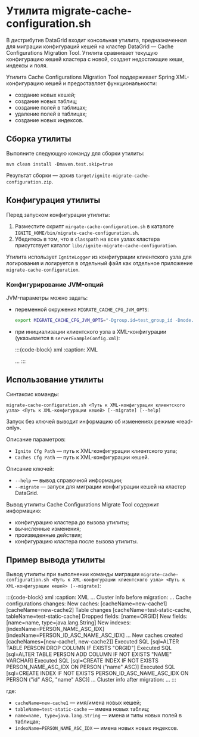 # Утилита migrate-cache-configuration.sh

В дистрибутив DataGrid входит консольная утилита, предназначенная для миграции конфигураций кешей на кластер DataGrid — Cache Configurations Migration Tool. Утилита сравнивает текущую конфигурацию кешей кластера с новой, создает недостающие кеши, индексы и поля.

Утилита Cache Configurations Migration Tool поддерживает Spring XML-конфигурацию кешей и предоставляет функциональности:

- создание новых кешей;
- создание новых таблиц;
- создание полей в таблицах;
- удаление полей в таблицах;
- создание новых индексов.

## Сборка утилиты

Выполните следующую команду для сборки утилиты:

`mvn clean install -Dmaven.test.skip=true`

Результат сборки — архив `target/ignite-migrate-cache-configuration.zip`.

## Конфигурация утилиты

Перед запуском конфигурации утилиты: 

1. Разместите скрипт `mirgate-cache-configuration.sh` в каталоге `IGNITE_HOME/bin/migrate-cache-configuration.sh`.
2. Убедитесь в том, что в `classpath` на всех узлах кластера присутствует каталог `libs/ignite-migrate-cache-configuration`.

Утилита использует `IgniteLogger` из конфигурации клиентского узла для логирования и логируется в отдельный файл как отдельное приложение `migrate-cache-configuration`.

### Конфигурирование JVM-опций

JVM-параметры можно задать:

- переменной окружения `MIGRATE_CACHE_CFG_JVM_OPTS`:

    ```bash
    export MIGRATE_CACHE_CFG_JVM_OPTS="-Dgroup.id=test_group_id -Dnode.id=test_node_id -Dmodule.id=igniteSE -Dconfig-store.disabled=False"
    ```

- при инициализации клиентского узла в XML-конфигурации (указывается в `serverExampleConfig.xml`):

    :::{code-block} xml
    :caption: XML
    <!-- Добавьте свойство 'depends-on' к beans, которые работают с системными переменными. -->
    <bean id="igniteConfigurator" class="com.sbt.core.commons.config_spring.PlatformPlaceholderConfigurer" depends-on="addSystemProperties">
       ...
    </bean>
    <!-- Конфигурирование системных переменных. -->
    <bean id="systemProperties" class="java.lang.System" factory-method="getProperties"/>

    <bean id="addSystemProperties" class="org.springframework.beans.factory.config.MethodInvokingFactoryBean">
        <property name="targetObject" ref="systemProperties" />
        <property name="targetMethod" value="putAll" />
        <property name="arguments">
            <util:map map-class="java.util.HashMap">
                <entry key="group.id" value="test_group_id"/>
                <entry key="node.id" value="test_node_id"/>
                <entry key="module.id" value="igniteSE"/>
                <entry key="config-store.disabled" value="False"/>
            </util:map>
        </property>
    </bean>
    :::

## Использование утилиты

Синтаксис команды:

`migrate-cache-configuration.sh <Путь к XML-конфигурации клиентского узла> <Путь к XML-конфигурации кешей> [--migrate] [--help]`

Запуск без ключей выводит информацию об изменениях режиме «read-only».

Описание параметров:

-   `Ignite Cfg Path` — путь к XML-конфигурации клиентского узла;
-   `Caches Cfg Path` — путь к XML-конфигурации кешей.

Описание ключей:

-   `--help` — вывод справочной информации;
-   `--migrate` — запуск для миграции конфигурации кешей на кластер DataGrid.

Вывод утилиты Cache Configurations Migrate Tool содержит информацию:

-   конфигурацию кластера до вызова утилиты;
-   вычисленные изменения;
-   произведенные действия;
-   конфигурацию кластера после вызова утилиты.

## Пример вывода утилиты

Вывод утилиты при выполнении команды миграции `migrate-cache-configuration.sh <Путь к XML-конфигурации клиентского узла> <Путь к XML-конфигурации кешей> [--migrate]`:

:::{code-block} xml
:caption: XML
...
Cluster info before migration:
...
Cache configurations changes:
New caches:
[cacheName=new-cache1]
[cacheName=new-cache2]
Table changes [cacheName=test-static-cache, tableName=test-static-cache]
Dropped fields:
[name=ORGID]
New fields:
[name=name, type=java.lang.String]
New indexes:
[indexName=PERSON_NAME_ASC_IDX]
[indexName=PERSON_ID_ASC_NAME_ASC_IDX]
...
New caches created [cacheNames=[new-cache1, new-cache2]]
Executed SQL [sql=ALTER TABLE PERSON DROP COLUMN IF EXISTS "ORGID"]
Executed SQL [sql=ALTER TABLE PERSON ADD COLUMN IF NOT EXISTS "NAME" VARCHAR]
Executed SQL [sql=CREATE INDEX IF NOT EXISTS PERSON_NAME_ASC_IDX ON PERSON ("name" ASC)]
Executed SQL [sql=CREATE INDEX IF NOT EXISTS PERSON_ID_ASC_NAME_ASC_IDX ON PERSON ("id" ASC, "name" ASC)]
...
Cluster info after migration:
...
:::

где:

-   `cacheName=new-cache1` — имя/имена новых кешей;
-   `tableName=test-static-cache` — имена новых таблиц;
-   `name=name, type=java.lang.String` — имена и типы новых полей в таблицах;
-   `indexName=PERSON_NAME_ASC_IDX` — имена новых новых индексов.